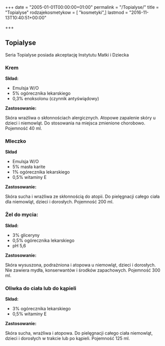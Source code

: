 +++
date = "2005-01-01T00:00:00+01:00"
permalink = "/Topialyse/"
title = "Topialyse"
rodzajekosmetykow = [ "kosmetyki",]
lastmod = "2016-11-13T10:40:51+00:00"

+++

Topialyse
---------

Seria Topialyse posiada akceptację Instytutu Matki i Dziecka

### Krem

**Skład:**

-   Emulsja W/O
-   5% ogórecznika lekarskiego
-   0,3% enoksolonu (czynnik antyświądowy)

**Zastosowanie:**

Skóra wrażliwa o skłonnościach alergicznych. Atopowe zapalenie skóry u dzieci i niemowląt. Do stosowania na miejsca zmienione chorobowo. Pojemność 40 ml.

### Mleczko

**Skład**

-   Emulsja W/O
-   5% masła karite
-   1% ogórecznika lekarskiego
-   0,5% witaminy E

**Zastosowanie:**

Skóra sucha i wrażliwa ze skłonnością do atopii. Do pielęgnacji całego ciała dla niemowląt, dzieci i dorosłych. Pojemność 200 ml.

### Żel do mycia:

**Skład:**

-   3% gliceryny
-   0,5% ogórecznika lekarskiego
-   pH 5,6

**Zastosowanie:**

Skóra wysuszona, podrażniona i atopowa u niemowląt, dzieci i dorosłych. Nie zawiera mydła, konserwantów i środków zapachowych. Pojemność 300 ml.

### Oliwka do ciała lub do kąpieli

**Skład:**

-   3% ogórecznika lekarskiego
-   0,5% witaminy E

**Zastosowanie:**

Skóra sucha, wrażliwa i atopowa. Do pielęgnacji całego ciała niemowląt, dzieci i dorosłych w trakcie lub po kąpieli. Pojemność 125 ml.
